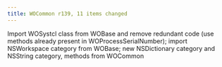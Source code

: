 ```yaml
---
title: WOCommon r139, 11 items changed
---
```


Import WOSystcl class from WOBase and remove redundant code (use methods already present in WOProcessSerialNumber); import NSWorkspace category from WOBase; new NSDictionary category and NSString category, methods from WOCommon
